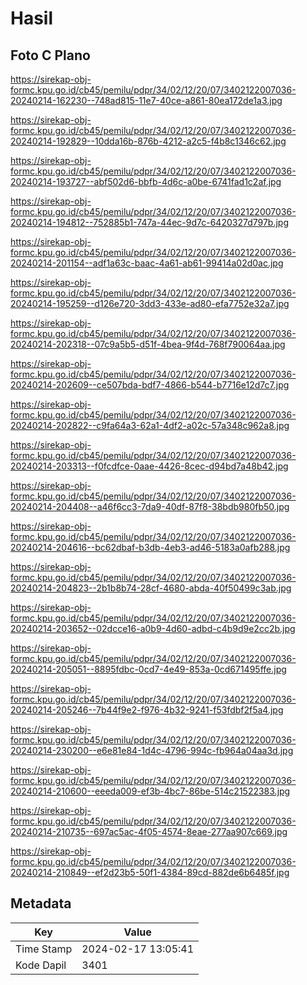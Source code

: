 # Hasil

## Foto C Plano

https://sirekap-obj-formc.kpu.go.id/cb45/pemilu/pdpr/34/02/12/20/07/3402122007036-20240214-162230--748ad815-11e7-40ce-a861-80ea172de1a3.jpg

https://sirekap-obj-formc.kpu.go.id/cb45/pemilu/pdpr/34/02/12/20/07/3402122007036-20240214-192829--10dda16b-876b-4212-a2c5-f4b8c1346c62.jpg

https://sirekap-obj-formc.kpu.go.id/cb45/pemilu/pdpr/34/02/12/20/07/3402122007036-20240214-193727--abf502d6-bbfb-4d6c-a0be-6741fad1c2af.jpg

https://sirekap-obj-formc.kpu.go.id/cb45/pemilu/pdpr/34/02/12/20/07/3402122007036-20240214-194812--752885b1-747a-44ec-9d7c-6420327d797b.jpg

https://sirekap-obj-formc.kpu.go.id/cb45/pemilu/pdpr/34/02/12/20/07/3402122007036-20240214-201154--adf1a63c-baac-4a61-ab61-99414a02d0ac.jpg

https://sirekap-obj-formc.kpu.go.id/cb45/pemilu/pdpr/34/02/12/20/07/3402122007036-20240214-195259--d126e720-3dd3-433e-ad80-efa7752e32a7.jpg

https://sirekap-obj-formc.kpu.go.id/cb45/pemilu/pdpr/34/02/12/20/07/3402122007036-20240214-202318--07c9a5b5-d51f-4bea-9f4d-768f790064aa.jpg

https://sirekap-obj-formc.kpu.go.id/cb45/pemilu/pdpr/34/02/12/20/07/3402122007036-20240214-202609--ce507bda-bdf7-4866-b544-b7716e12d7c7.jpg

https://sirekap-obj-formc.kpu.go.id/cb45/pemilu/pdpr/34/02/12/20/07/3402122007036-20240214-202822--c9fa64a3-62a1-4df2-a02c-57a348c962a8.jpg

https://sirekap-obj-formc.kpu.go.id/cb45/pemilu/pdpr/34/02/12/20/07/3402122007036-20240214-203313--f0fcdfce-0aae-4426-8cec-d94bd7a48b42.jpg

https://sirekap-obj-formc.kpu.go.id/cb45/pemilu/pdpr/34/02/12/20/07/3402122007036-20240214-204408--a46f6cc3-7da9-40df-87f8-38bdb980fb50.jpg

https://sirekap-obj-formc.kpu.go.id/cb45/pemilu/pdpr/34/02/12/20/07/3402122007036-20240214-204616--bc62dbaf-b3db-4eb3-ad46-5183a0afb288.jpg

https://sirekap-obj-formc.kpu.go.id/cb45/pemilu/pdpr/34/02/12/20/07/3402122007036-20240214-204823--2b1b8b74-28cf-4680-abda-40f50499c3ab.jpg

https://sirekap-obj-formc.kpu.go.id/cb45/pemilu/pdpr/34/02/12/20/07/3402122007036-20240214-203652--02dcce16-a0b9-4d60-adbd-c4b9d9e2cc2b.jpg

https://sirekap-obj-formc.kpu.go.id/cb45/pemilu/pdpr/34/02/12/20/07/3402122007036-20240214-205051--8895fdbc-0cd7-4e49-853a-0cd671495ffe.jpg

https://sirekap-obj-formc.kpu.go.id/cb45/pemilu/pdpr/34/02/12/20/07/3402122007036-20240214-205246--7b44f9e2-f976-4b32-9241-f53fdbf2f5a4.jpg

https://sirekap-obj-formc.kpu.go.id/cb45/pemilu/pdpr/34/02/12/20/07/3402122007036-20240214-230200--e6e81e84-1d4c-4796-994c-fb964a04aa3d.jpg

https://sirekap-obj-formc.kpu.go.id/cb45/pemilu/pdpr/34/02/12/20/07/3402122007036-20240214-210600--eeeda009-ef3b-4bc7-86be-514c21522383.jpg

https://sirekap-obj-formc.kpu.go.id/cb45/pemilu/pdpr/34/02/12/20/07/3402122007036-20240214-210735--697ac5ac-4f05-4574-8eae-277aa907c669.jpg

https://sirekap-obj-formc.kpu.go.id/cb45/pemilu/pdpr/34/02/12/20/07/3402122007036-20240214-210849--ef2d23b5-50f1-4384-89cd-882de6b6485f.jpg


## Metadata

| Key        | Value               |
| ---------- | ------------------- |
| Time Stamp | 2024-02-17 13:05:41 |
| Kode Dapil | 3401                |



